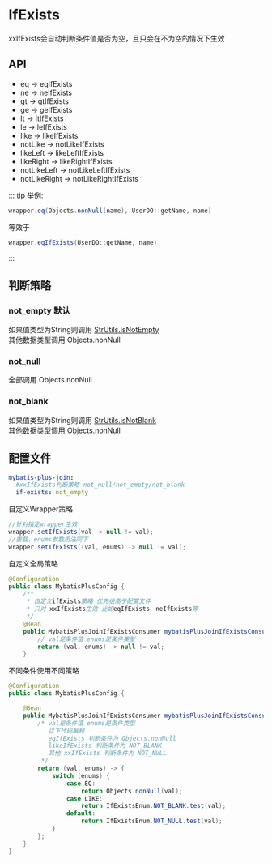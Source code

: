 # IfExists <Badge type="tip" text="1.4.9+" vertical="top" />

xxIfExists会自动判断条件值是否为空，且只会在不为空的情况下生效

## API

* eq -> eqIfExists
* ne -> neIfExists
* gt -> gtIfExists
* ge -> geIfExists
* lt -> ltIfExists
* le -> leIfExists
* like -> likeIfExists
* notLike -> notLikeIfExists
* likeLeft -> likeLeftIfExists
* likeRight -> likeRightIfExists
* notLikeLeft -> notLikeLeftIfExists
* notLikeRight -> notLikeRightIfExists

::: tip 举例:
```java
wrapper.eq(Objects.nonNull(name), UserDO::getName, name)  
```
等效于
```java
wrapper.eqIfExists(UserDO::getName, name)  
```
:::

## 判断策略

### **not_empty** 默认  
  如果值类型为String则调用 [StrUtils.isNotEmpty](https://github.com/yulichang/mybatis-plus-join/blob/master/mybatis-plus-join-core/src/main/java/com/github/yulichang/toolkit/StrUtils.java#L111)  
  其他数据类型调用 Objects.nonNull

### **not_null**  
  全部调用 Objects.nonNull

### **not_blank**  
  如果值类型为String则调用 [StrUtils.isNotBlank](https://github.com/yulichang/mybatis-plus-join/blob/master/mybatis-plus-join-core/src/main/java/com/github/yulichang/toolkit/StrUtils.java#L103)  
  其他数据类型调用 Objects.nonNull  

## 配置文件

```yml
mybatis-plus-join:
  #xxIfExists判断策略 not_null/not_empty/not_blank
  if-exists: not_empty
```

自定义Wrapper策略

```java
//针对指定wrapper生效
wrapper.setIfExists(val -> null != val);
//重载，enums参数用法同下
wrapper.setIfExists((val, enums) -> null != val);
```

自定义全局策略

```java
@Configuration
public class MybatisPlusConfig {
    /**
     * 自定义ifExists策略 优先级高于配置文件
     * 只对 xxIfExists生效 比如eqIfExists、neIfExists等
     */
    @Bean
    public MybatisPlusJoinIfExistsConsumer mybatisPlusJoinIfExistsConsumer() {
        // val是条件值 enums是条件类型
        return (val, enums) -> null != val;
    }
```

不同条件使用不同策略

```java
@Configuration
public class MybatisPlusConfig {

    @Bean
    public MybatisPlusJoinIfExistsConsumer mybatisPlusJoinIfExistsConsumer() {
        /* val是条件值 enums是条件类型
           以下代码解释 
           eqIfExists 判断条件为 Objects.nonNull
           likeIfExists 判断条件为 NOT_BLANK
           其他 xxIfExists 判断条件为 NOT_NULL
         */
        return (val, enums) -> {
            switch (enums) {
                case EQ:
                    return Objects.nonNull(val);
                case LIKE:
                    return IfExistsEnum.NOT_BLANK.test(val);
                default:
                    return IfExistsEnum.NOT_NULL.test(val);
            }
        };
    }
}
```

